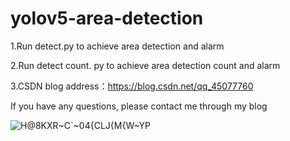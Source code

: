 # yolov5-area-detection

1.Run detect.py to achieve area detection and alarm

2.Run detect count. py to achieve area detection count and alarm

3.CSDN blog address：https://blog.csdn.net/qq_45077760

If you have any questions, please contact me through my blog


![H@8KXR~C`~04{CLJ{M{W~YP](https://github.com/up-up-up-up/yolov5-area-detection/assets/93062610/f0d5f8a6-f029-455b-b74d-84be9170b1ce)
